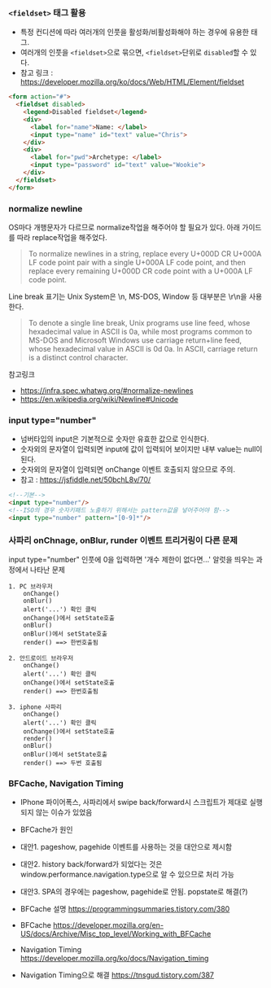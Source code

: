 ### `<fieldset>` 태그 활용
- 특정 컨디션에 따라 여러개의 인풋을 활성화/비활성화해야 하는 경우에 유용한 태그.
- 여러개의 인풋을 `<fieldset>`으로 묶으면, `<fieldset>`단위로 `disabled`할 수 있다.
- 참고 링크 : https://developer.mozilla.org/ko/docs/Web/HTML/Element/fieldset
```html
<form action="#">
  <fieldset disabled>
    <legend>Disabled fieldset</legend>
    <div>
      <label for="name">Name: </label>
      <input type="name" id="text" value="Chris">
    </div>
    <div>
      <label for="pwd">Archetype: </label>
      <input type="password" id="text" value="Wookie">
    </div>
  </fieldset>
</form>
```

### normalize newline
OS마다 개행문자가 다르므로 normalize작업을 해주어야 할 필요가 있다. 아래 가이드를 따라 replace작업을 해주었다.
> To normalize newlines in a string, replace every U+000D CR U+000A LF code point pair with a single U+000A LF code point, and then replace every remaining U+000D CR code point with a U+000A LF code point.

Line break 표기는 Unix System은 \n, MS-DOS, Window 등 대부분은 \r\n을 사용한다.
> To denote a single line break, Unix programs use line feed, whose hexadecimal value in ASCII is 0a, while most programs common to MS-DOS and Microsoft Windows use carriage return+line feed, whose hexadecimal value in ASCII is 0d 0a. In ASCII, carriage return is a distinct control character.

참고링크
- https://infra.spec.whatwg.org/#normalize-newlines
- https://en.wikipedia.org/wiki/Newline#Unicode

### input type="number"
- 넘버타입의 input은 기본적으로 숫자만 유효한 값으로 인식한다.
- 숫자외의 문자열이 입력되면 input에 값이 입력되어 보이지만 내부 value는 null이 된다.
- 숫자외의 문자열이 입력되면 onChange 이벤트 호출되지 않으므로 주의.
- 참고 : https://jsfiddle.net/50bchL8v/70/
```html
<!--기본-->
<input type="number"/> 
<!--ISO의 경우 숫자키패드 노출하기 위해서는 pattern값을 넣어주어야 함-->
<input type="number" pattern="[0-9]*"/> 
```  
### 사파리 onChnage, onBlur, runder 이벤트 트리거링이 다른 문제
input type="number" 인풋에 0을 입력하면 '개수 제한이 없다면...' 알럿을 띄우는 과정에서 나타난 문제
```
1. PC 브라우저
	onChange()
	onBlur()
	alert('...') 확인 클릭
	onChange()에서 setState호출		
	onBlur()
	onBlur()에서 setState호출
	render() ==> 한번호출됨
```
```
2. 안드로이드 브라우저
	onChange()
	alert('...') 확인 클릭
	onChange()에서 setState호출
	render() ==> 한번호출됨
```
```
3. iphone 사파리
	onChange()
	alert('...') 확인 클릭
	onChange()에서 setState호출
	render()
	onBlur()
	onBlur()에서 setState호출
	render() ==> 두번 호출됨
```

### BFCache, Navigation Timing
- IPhone 파이어폭스, 사파리에서 swipe back/forward시 스크립트가 제대로 실행되지 않는 이슈가 있었음
- BFCache가 원인

- 대안1. pageshow, pagehide 이벤트를 사용하는 것을 대안으로 제시함
- 대안2. history back/forward가 되었다는 것은 window.performance.navigation.type으로 알 수 있으므로 처리 가능
- 대안3. SPA의 경우에는 pageshow, pagehide로 안됨. popstate로 해결(?)

- BFCache 설명 https://programmingsummaries.tistory.com/380
- BFCache https://developer.mozilla.org/en-US/docs/Archive/Misc_top_level/Working_with_BFCache
- Navigation Timing https://developer.mozilla.org/ko/docs/Navigation_timing
- Navigation Timing으로 해결 https://tnsgud.tistory.com/387
